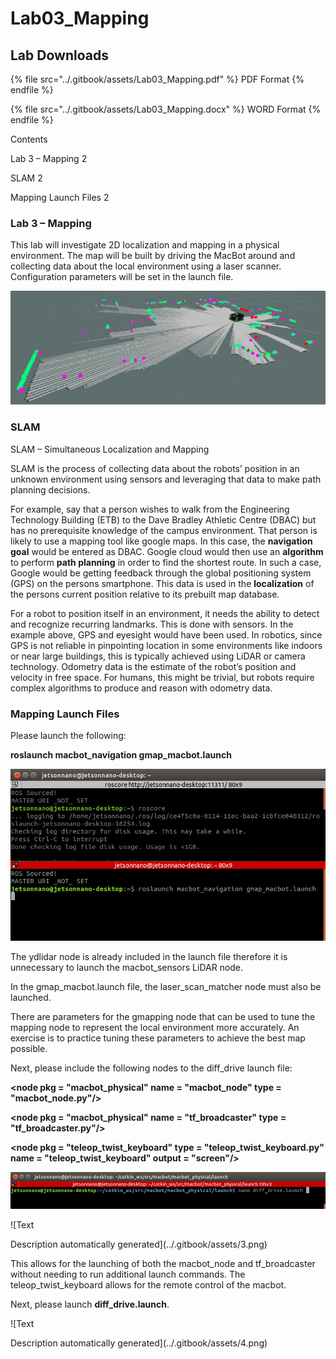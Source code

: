 # Lab03\_Mapping

## Lab Downloads

{% file src="../.gitbook/assets/Lab03_Mapping.pdf" %}
PDF Format
{% endfile %}

{% file src="../.gitbook/assets/Lab03_Mapping.docx" %}
WORD Format
{% endfile %}

Contents

Lab 3 – Mapping 2

SLAM 2

Mapping Launch Files 2

### Lab 3 – Mapping <a href="#_toc78451852" id="_toc78451852"></a>

This lab will investigate 2D localization and mapping in a physical environment. The map will be built by driving the MacBot around and collecting data about the local environment using a laser scanner. Configuration parameters will be set in the launch file.

![](<../.gitbook/assets/0 (1).jpeg>)

### SLAM <a href="#_toc78451853" id="_toc78451853"></a>

SLAM – Simultaneous Localization and Mapping

SLAM is the process of collecting data about the robots’ position in an unknown environment using sensors and leveraging that data to make path planning decisions.

For example, say that a person wishes to walk from the Engineering Technology Building (ETB) to the Dave Bradley Athletic Centre (DBAC) but has no prerequisite knowledge of the campus environment. That person is likely to use a mapping tool like google maps. In this case, the **navigation goal** would be entered as DBAC. Google cloud would then use an **algorithm** to perform **path planning** in order to find the shortest route. In such a case, Google would be getting feedback through the global positioning system (GPS) on the persons smartphone. This data is used in the **localization** of the persons current position relative to its prebuilt map database.

For a robot to position itself in an environment, it needs the ability to detect and recognize recurring landmarks. This is done with sensors. In the example above, GPS and eyesight would have been used. In robotics, since GPS is not reliable in pinpointing location in some environments like indoors or near large buildings, this is typically achieved using LiDAR or camera technology. Odometry data is the estimate of the robot’s position and velocity in free space. For humans, this might be trivial, but robots require complex algorithms to produce and reason with odometry data.

### Mapping Launch Files <a href="#_toc78451854" id="_toc78451854"></a>

Please launch the following:

**roslaunch macbot\_navigation gmap\_macbot.launch**

![No description available.](<../.gitbook/assets/1 (1).png>)

The ydlidar node is already included in the launch file therefore it is unnecessary to launch the macbot\_sensors LiDAR node.

In the gmap\_macbot.launch file, the laser\_scan\_matcher node must also be launched.

There are parameters for the gmapping node that can be used to tune the mapping node to represent the local environment more accurately. An exercise is to practice tuning these parameters to achieve the best map possible.

Next, please include the following nodes to the diff\_drive launch file:

**\<node pkg = "macbot\_physical" name = "macbot\_node" type = "macbot\_node.py"/>**

**\<node pkg = "macbot\_physical" name = "tf\_broadcaster" type = "tf\_broadcaster.py"/>**

**\<node pkg = "teleop\_twist\_keyboard" type = "teleop\_twist\_keyboard.py" name = "teleop\_twist\_keyboard" output = "screen"/>**

![No description available.](../.gitbook/assets/2.png)

![Text

Description automatically generated](../.gitbook/assets/3.png)

This allows for the launching of both the macbot\_node and tf\_broadcaster without needing to run additional launch commands. The teleop\_twist\_keyboard allows for the remote control of the macbot.

Next, please launch **diff\_drive.launch**.

![Text

Description automatically generated](../.gitbook/assets/4.png)

